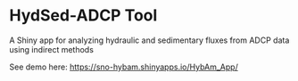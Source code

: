 # HydSed-ADCP Tool
A Shiny app for analyzing hydraulic and sedimentary fluxes from ADCP data using indirect methods

See demo here: https://sno-hybam.shinyapps.io/HybAm_App/

